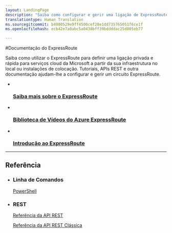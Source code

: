 ```yaml
---
layout: LandingPage
description: "Saiba como configurar e gerir uma ligação de ExpressRoute privada para serviços cloud da Microsoft a partir da sua infraestrutura no local ou instalações de colocação."
translationtype: Human Translation
ms.sourcegitcommit: b4080529e9ff4500cef20e1dd735765051f6ce1f
ms.openlocfilehash: ecb42e7a0abc5a0438bff39bddddac25d005eb77

---
```

#<a name="expressroute-documentation"></a>Documentação do ExpressRoute

Saiba como utilizar o ExpressRoute para definir uma ligação privada e rápida para serviços cloud da Microsoft a partir da sua infraestrutura no local ou instalações de colocação. Tutoriais, APIs REST e outra documentação ajudam-lhe a configurar e gerir um circuito ExpressRoute.

<ul class="panelContent cardsFTitle">
    <li>
        <a href="/azure/expressroute/expressroute-introduction">
        <div class="cardSize">
            <div class="cardPadding">
                <div class="card">
                    <div class="cardImageOuter">
                        <div class="cardImage">
                            <img src="media/index/expressroute.svg" alt="" />
                        </div>
                    </div>
                    <div class="cardText">
                        <h3>Saiba mais sobre o ExpressRoute</h3>
                    </div>
                </div>
            </div>
        </div>
        </a>
    </li>
     <li>
        <a href="https://azure.microsoft.com/documentation/videos/index/?services=expressroute">
        <div class="cardSize">
            <div class="cardPadding">
                <div class="card">
                    <div class="cardImageOuter">
                        <div class="cardImage">
                            <img src="media/index/video-library.svg" alt="" />
                        </div>
                    </div>
                    <div class="cardText">
                        <h3>Biblioteca de Vídeos do Azure ExpressRoute</h3>
                    </div>
                </div>
            </div>
        </div>
        </a>
    </li>
    <li>
        <a href="/azure/expressroute/expressroute-prerequisites">
        <div class="cardSize">
            <div class="cardPadding">
                <div class="card">
                    <div class="cardImageOuter">
                        <div class="cardImage">
                            <img src="media/index/get-started.svg" alt="" />
                        </div>
                    </div>
                    <div class="cardText">
                        <h3>Introdução ao ExpressRoute</h3>
                    </div>
                </div>
            </div>
        </div>
        </a>
    </li>
</ul>

---

<h2>Referência</h2>
<ul class="panelContent cardsW">
    <li>
        <div class="cardSize">
            <div class="cardPadding">
                <div class="card">
                    <div class="cardText">
                        <h3>Linha de Comandos</h3>
                        <p><a href="/powershell/azureps-cmdlets-docs">PowerShell</a></p>
                    </div>
                </div>
            </div>
        </div>
    </li>
    <li>
        <div class="cardSize">
            <div class="cardPadding">
                <div class="card">
                    <div class="cardText">
                        <h3>REST</h3>
                        <p><a href="https://msdn.microsoft.com/library/azure/mt586720">Referência da API REST</a></p>
                        <p><a href="https://msdn.microsoft.com/library/azure/dn606310">Referência da API REST Clássica</a></p>
                    </div>
                </div>
            </div>
        </div>
    </li>
</ul>





<!--HONumber=Jan17_HO3-->


